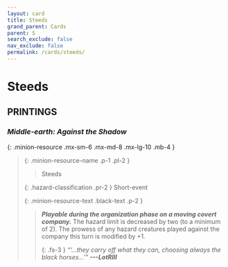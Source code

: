 ```yaml
---
layout: card
title: Steeds
grand_parent: Cards
parent: S
search_exclude: false
nav_exclude: false
permalink: /cards/steeds/
---
```


# Steeds


## PRINTINGS


### _Middle-earth: Against the Shadow_

{: .minion-resource .mx-sm-6 .mx-md-8 .mx-lg-10 .mb-4 }
> {: .minion-resource-name .p-1 .pl-2 }
> > <div class="hazard-mp"></div>
> > <div class="card-name">Steeds</div>
>
> {: .hazard-classification .pr-2 }
> Short-event
>
> {: .minion-resource-text .black-text .p-2 }
> > ***Playable during the organization phase on a moving covert company.*** The hazard limit is decreased by two (to a minimum of 2). The prowess of any hazard creatures played against the company this turn is modified by +1. 
> > 
> > {: .fs-3 } 
> > _“‘...they carry off what they can, choosing always the black horses...’”_ ***---&#65279;LotRIII*** 
> 

